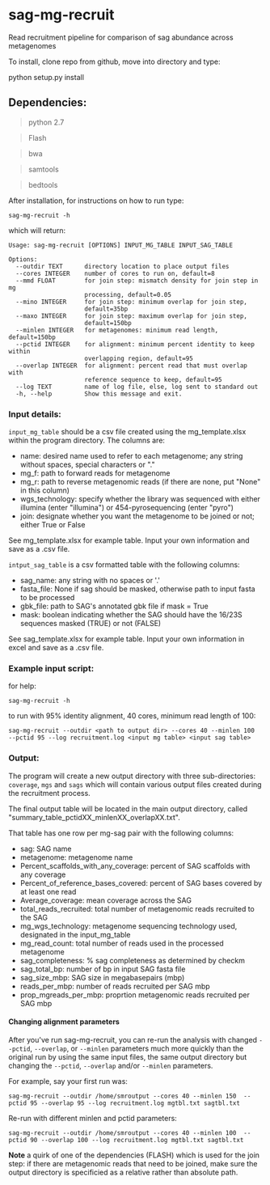 # sag-mg-recruit
Read recruitment pipeline for comparison of sag abundance across metagenomes

To install, clone repo from github, move into directory and type:

python setup.py install

## Dependencies:
> python 2.7

> Flash

> bwa

> samtools

> bedtools


After installation, for instructions on how to run type:

```
sag-mg-recruit -h
```

which will return:

```
Usage: sag-mg-recruit [OPTIONS] INPUT_MG_TABLE INPUT_SAG_TABLE

Options:
  --outdir TEXT      directory location to place output files
  --cores INTEGER    number of cores to run on, default=8
  --mmd FLOAT        for join step: mismatch density for join step in mg
                     processing, default=0.05
  --mino INTEGER     for join step: minimum overlap for join step,
                     default=35bp
  --maxo INTEGER     for join step: maximum overlap for join step,
                     default=150bp
  --minlen INTEGER   for metagenomes: minimum read length, default=150bp
  --pctid INTEGER    for alignment: minimum percent identity to keep within
                     overlapping region, default=95
  --overlap INTEGER  for alignment: percent read that must overlap with
                     reference sequence to keep, default=95
  --log TEXT         name of log file, else, log sent to standard out
  -h, --help         Show this message and exit.
```

### Input details:

```input_mg_table``` should be a csv file created using the mg_template.xlsx within the program directory.  The columns are:
- name: desired name used to refer to each metagenome; any string without spaces, special characters or "."
- mg_f: path to forward reads for metagenome
- mg_r: path to reverse metagenomic reads (if there are none, put "None" in this column)
- wgs_technology: specify whether the library was sequenced with either illumina (enter "illumina") or 454-pyrosequencing (enter "pyro")
- join: designate whether you want the metagenome to be joined or not; either True or False

See mg_template.xlsx for example table.  Input your own information and save as a .csv file.

```intput_sag_table``` is a csv formatted table with the following columns:
- sag_name: any string with no spaces or '.'
- fasta_file: None if sag should be masked, otherwise path to input fasta to be processed
- gbk_file: path to SAG's annotated gbk file if mask = True
- mask: boolean indicating whether the SAG should have the 16/23S sequences masked (TRUE) or not (FALSE)

See sag_template.xlsx for example table.  Input your own information in excel and save as a .csv file.

### Example input script:
for help:

```sag-mg-recruit -h```

to run with 95% identity alignment, 40 cores, minimum read length of 100:

```
sag-mg-recruit --outdir <path to output dir> --cores 40 --minlen 100  --pctid 95 --log recruitment.log <input mg table> <input sag table>
```



### Output:

The program will create a new output directory with three sub-directories:
```coverage```, ```mgs``` and ```sags``` which will contain various output files created during the recruitment process.  

The final output table will be located in the main output directory, called "summary_table_pctidXX_minlenXX_overlapXX.txt".

That table has one row per mg-sag pair with the following columns:
- sag: SAG name
- metagenome: metagenome name
- Percent_scaffolds_with_any_coverage: percent of SAG scaffolds with any coverage
- Percent_of_reference_bases_covered: percent of SAG bases covered by at least one read
- Average_coverage: mean coverage across the SAG
- total_reads_recruited: total number of metagenomic reads recruited to the SAG
- mg_wgs_technology: metagenome sequencing technology used, designated in the input_mg_table
- mg_read_count: total number of reads used in the processed metagenome
- sag_completeness: % sag completeness as determined by checkm
- sag_total_bp: number of bp in input SAG fasta file
- sag_size_mbp: SAG size in megabasepairs (mbp)
- reads_per_mbp: number of reads recruited per SAG mbp
- prop_mgreads_per_mbp: proprtion metagenomic reads recruited per SAG mbp


#### Changing alignment parameters

After you've run sag-mg-recruit, you can re-run the analysis with changed ```--pctid```, ```--overlap```, or ```--minlen``` parameters much more quickly than the original run by using the same input files, the same output directory but changing the ```--pctid```, ```--overlap``` and/or ```--minlen``` parameters. 

For example, say your first run was:

```
sag-mg-recruit --outdir /home/smroutput --cores 40 --minlen 150  --pctid 95 --overlap 95 --log recruitment.log mgtbl.txt sagtbl.txt
```

Re-run with different minlen and pctid parameters:
```
sag-mg-recruit --outdir /home/smroutput --cores 40 --minlen 100  --pctid 90 --overlap 100 --log recruitment.log mgtbl.txt sagtbl.txt
```

**Note** a quirk of one of the dependencies (FLASH) which is used for the join step: if there are metagenomic reads that need to be joined, make sure the output directory is specificied as a relative rather than absolute path.
